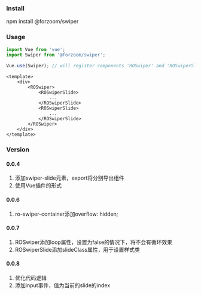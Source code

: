 ### Install

npm install @forzoom/swiper

### Usage

```javascript
import Vue from 'vue';
import Swiper from '@forzoom/swiper';

Vue.use(Swiper); // will register components 'ROSwiper' and 'ROSwiperSlide'
```

```
<template>
	<div>
		<ROSwiper>
			<ROSwiperSlide>
				...
			</ROSwiperSlide>
			<ROSwiperSlide>
				...
			</ROSwiperSlide>
		</ROSwiper>
	</div>
</template>
```

### Version

#### 0.0.4

1. 添加swiper-slide元素，export将分别导出组件
2. 使用Vue插件的形式

#### 0.0.6

1. ro-swiper-container添加overflow: hidden;

#### 0.0.7

1. ROSwiper添加loop属性，设置为false的情况下，将不会有循环效果
1. ROSwiperSlide添加slideClass属性，用于设置样式类

#### 0.0.8

1. 优化代码逻辑
1. 添加input事件，值为当前的slide的index
